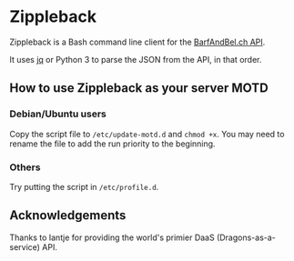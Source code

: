 # Zippleback
Zippleback is a Bash command line client for the [BarfAndBel.ch API](https://barfandbel.ch/p/api/).

It uses [jq](https://stedolan.github.io/jq/) or Python 3 to parse the JSON from the API, in that order.
## How to use Zippleback as your server MOTD
### Debian/Ubuntu users
Copy the script file to `/etc/update-motd.d` and `chmod +x`. You may need to rename the file to add the run priority to the beginning. 
### Others
Try putting the script in `/etc/profile.d`.
## Acknowledgements 
Thanks to Iantje for providing the world's primier DaaS (Dragons-as-a-service) API.